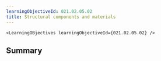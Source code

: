 ```yaml
---
learningObjectiveId: 021.02.05.02
title: Structural components and materials
---
```


```tsx eval
<LearningOBjectives learningObjectiveId={021.02.05.02} />
```

## Summary

